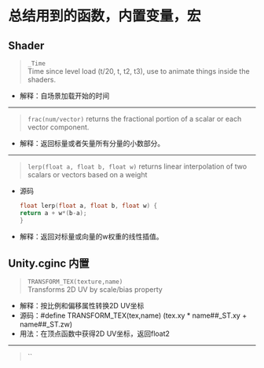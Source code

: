 # 总结用到的函数，内置变量，宏

## Shader

> `_Time`  
> Time since level load (t/20, t, t2, t3), use to animate things inside the shaders.

* 解释：自场景加载开始的时间

---

> `frac(num/vector)`
> returns the fractional portion of a scalar or each vector component.

* 解释：返回标量或者矢量所有分量的小数部分。

---
> `lerp(float a, float b, float w)`
> returns linear interpolation of two scalars or vectors based on a weight

* 源码  

    ```c
    float lerp(float a, float b, float w) {
    return a + w*(b-a);
    }
    ```

* 解释：返回对标量或向量的w权重的线性插值。


## Unity.cginc 内置

> `TRANSFORM_TEX(texture,name)`  
> Transforms 2D UV by scale/bias property

* 解释：按比例和偏移属性转换2D UV坐标  
* 源码：#define TRANSFORM_TEX(tex,name) (tex.xy * name##_ST.xy + name##_ST.zw)
* 用法：在顶点函数中获得2D UV坐标，返回float2

---

> ``
>